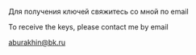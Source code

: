 Для получения ключей свяжитесь со мной по email

To receive the keys, please contact me by email

aburakhin@bk.ru

